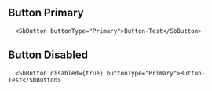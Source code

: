 ## Button Primary
```tsx
  <SbButton buttonType="Primary">Button-Test</SbButton>
```

## Button Disabled
```tsx
  <SbButton disabled={true} buttonType="Primary">Button-Test</SbButton>
```
